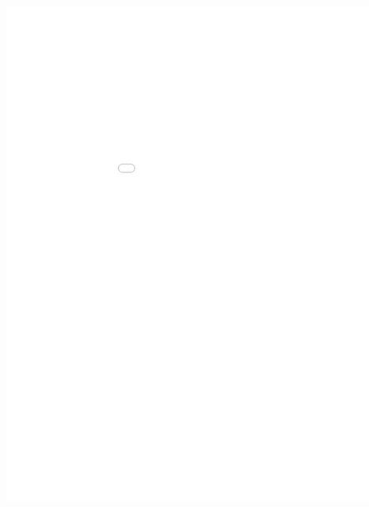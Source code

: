 <style>
.dox {
  min-width: 1050px;
  min-height: 1000px;
  width: 100%;
  display: block;
}
</style>

<link href="/css/api-reference.css" rel="stylesheet">
<div class="dox">
	<iframe src="./wearable/4.0/index.html" class="dox" frameborder="0" allowfullscreen onload="resizeIframe(this)">
	</iframe>
</div>
